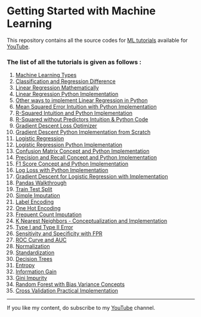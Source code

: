 #  Getting Started with Machine Learning

This repository contains all the source codes for <a href="https://youtube.com/playlist?list=PLT_6xP6jAq8i7xdjsi5S_OKnIVZ8WCZKR">ML tutorials</a> available for <a href="https://www.youtube.com/c/RaunakJoshi">YouTube</a>.<br>
### The list of all the tutorials is given as follows :
1. <a href="https://youtu.be/AfH0TSuLn24">Machine Learning Types</a>
2. <a href="https://youtu.be/0lXBhC6Gba0">Classification and Regression Difference</a>
3. <a href="https://youtu.be/iBeP6L9a_L4">Linear Regression Mathematically</a>
4. <a href="https://youtu.be/CncbnLAnrWw">Linear Regression Python Implementation</a>
5. <a href="https://youtu.be/KGa9S3OHolc">Other ways to implement Linear Regression in Python</a>
6. <a href="https://youtu.be/fWFVXEXwIBQ">Mean Squared Error Intuition with Python Implementation</a>
7. <a href="https://youtu.be/MaTFM_SnWHE">R-Squared Intuition and Python Implementation</a>
8. <a href="https://youtu.be/HAizE8Yfvo0">R-Squared without Predictors Intuition & Python Code</a>
9. <a href="https://youtu.be/TqtPXQfbRXw">Gradient Descent Loss Optimizer</a>
10. <a href="https://youtu.be/KtBxft9wDC0">Gradient Descent Python Implementation from Scratch</a>
11. <a href="https://youtu.be/_LDUTSahq38">Logistic Regression</a>
12. <a href="https://youtu.be/jf8Yb6xvAgk">Logistic Regression Python Implementation</a>
13. <a href="https://youtu.be/5LZYvAYxuiQ">Confusion Matrix Concept and Python Implementation</a>
14. <a href="https://youtu.be/wGX3Zgia_oE">Precision and Recall Concept and Python Implementation</a>
15. <a href="https://youtu.be/31lQLt24A1g">F1 Score Concept and Python Implementation</a>
16. <a href="https://youtu.be/SlIs8-kyf30">Log Loss with Python Implementation</a>
17. <a href="https://youtu.be/JO21WRsouXA">Gradient Descent for Logistic Regression with Implementation</a>
18. <a href="https://youtu.be/4pFgnlRU1U8">Pandas Walkthrough</a>
19. <a href="https://youtu.be/RgywwHrHZgA">Train Test Split</a>
20. <a href="https://youtu.be/NCezdeUYDSk">Simple Imputation</a>
21. <a href="https://youtu.be/AzOgVjSi5bc">Label Encoding</a>
22. <a href="https://youtu.be/1j1XRrGuKNE">One Hot Encoding</a>
23. <a href="https://youtu.be/gp6lAJ8iFxA">Frequent Count Imputation</a>
24. <a href="https://youtu.be/i_chKWAkERM">K Nearest Neighbors - Conceptualization and Implementation</a>
25. <a href="https://youtu.be/FvIjv9-Xx1o">Type I and Type II Error</a>
26. <a href="https://youtu.be/wXcJJ9cz2i4">Sensitivity and Specificity with FPR</a>
27. <a href="https://youtu.be/QwDJaq6yCyA">ROC Curve and AUC</a>
28. <a href="https://youtu.be/0gQ5JfWad-s">Normalization</a>
29. <a href="https://youtu.be/j6WAPeAwSkA">Standardization</a>
30. <a href="https://youtu.be/z4QhPjHz5kQ">Decision Trees</a>
31. <a href="https://youtu.be/L6p64tLjbxg">Entropy</a>
32. <a href="https://youtu.be/Us70BzMt2jA">Information Gain</a>
33. <a href="https://youtu.be/ifiriJlpDi0">Gini Impurity</a>
34. <a href="https://youtu.be/cjNGQPgtYbw">Random Forest with Bias Variance Concepts</a>
35. <a href="https://youtu.be/mnVWDXo93P4">Cross Validation Practical Implementation</a>

<hr>
If you like my content, do subscribe to my <a href="https://www.youtube.com/c/RaunakJoshi">YouTube</a> channel.
